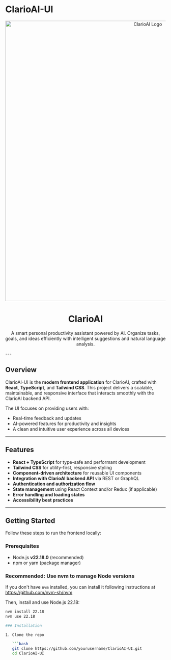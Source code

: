 # ClarioAI-UI

<p align="center">
  <img src="./assets/logo.png" alt="ClarioAI Logo" width="880" height="880"/>
</p>

<h1 align="center">ClarioAI</h1>

<p align="center">
  A smart personal productivity assistant powered by AI.  
  Organize tasks, goals, and ideas efficiently with intelligent suggestions and natural language analysis.
</p>
---

## Overview

ClarioAI-UI is the **modern frontend application** for ClarioAI, crafted with **React**, **TypeScript**, and **Tailwind CSS**. This project delivers a scalable, maintainable, and responsive interface that interacts smoothly with the ClarioAI backend API.

The UI focuses on providing users with:
- Real-time feedback and updates
- AI-powered features for productivity and insights
- A clean and intuitive user experience across all devices

---

## Features

- **React + TypeScript** for type-safe and performant development
- **Tailwind CSS** for utility-first, responsive styling
- **Component-driven architecture** for reusable UI components
- **Integration with ClarioAI backend API** via REST or GraphQL
- **Authentication and authorization flow**
- **State management** using React Context and/or Redux (if applicable)
- **Error handling and loading states**
- **Accessibility best practices**

---

## Getting Started

Follow these steps to run the frontend locally:

### Prerequisites

- Node.js **v22.18.0** (recommended)
- npm or yarn (package manager)

### Recommended: Use nvm to manage Node versions

If you don't have `nvm` installed, you can install it following instructions at https://github.com/nvm-sh/nvm

Then, install and use Node.js 22.18:

```bash
nvm install 22.18
nvm use 22.18

### Installation

1. Clone the repo

   ```bash
   git clone https://github.com/yourusername/ClarioAI-UI.git
   cd ClarioAI-UI

